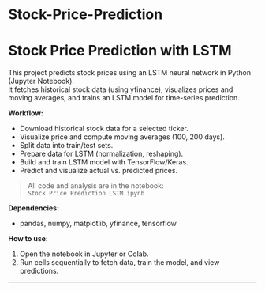 # Stock-Price-Prediction
# Stock Price Prediction with LSTM

This project predicts stock prices using an LSTM neural network in Python (Jupyter Notebook).  
It fetches historical stock data (using yfinance), visualizes prices and moving averages, and trains an LSTM model for time-series prediction.

**Workflow:**
- Download historical stock data for a selected ticker.
- Visualize price and compute moving averages (100, 200 days).
- Split data into train/test sets.
- Prepare data for LSTM (normalization, reshaping).
- Build and train LSTM model with TensorFlow/Keras.
- Predict and visualize actual vs. predicted prices.

> All code and analysis are in the notebook:  
> `Stock Price Prediction LSTM.ipynb`

**Dependencies:**  
- pandas, numpy, matplotlib, yfinance, tensorflow

**How to use:**  
1. Open the notebook in Jupyter or Colab.
2. Run cells sequentially to fetch data, train the model, and view predictions.

---
